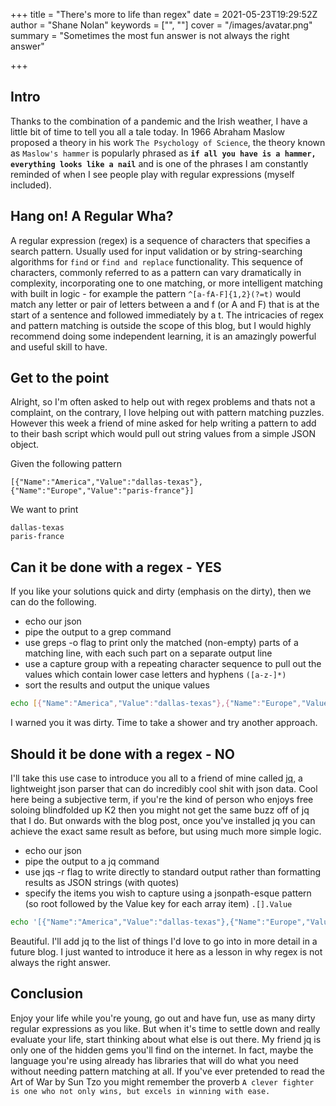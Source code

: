 +++
title = "There's more to life than regex"
date = 2021-05-23T19:29:52Z
author = "Shane Nolan"
keywords = ["", ""]
cover = "/images/avatar.png"
summary = "Sometimes the most fun answer is not always the right answer"

+++

## Intro
Thanks to the combination of a pandemic and the Irish weather, I have a little bit of time to tell you all a tale today. In 1966 Abraham Maslow proposed a theory in his work `The Psychology of Science`, the theory known as `Maslow's hammer` is popularly phrased as **`if all you have is a hammer, everything looks like a nail`** and is one of the phrases I am constantly reminded of when I see people play with regular expressions (myself included). 

## Hang on! A Regular Wha?
A regular expression (regex) is a sequence of characters that specifies a search pattern. Usually used for input validation or by string-searching algorithms for `find` or `find and replace` functionality. This sequence of characters, commonly referred to as a pattern can vary dramatically in complexity, incorporating one to one matching, or more intelligent matching with built in logic - for example the pattern `^[a-fA-F]{1,2}(?=t)` would match any letter or pair of letters between a and f (or A and F) that is at the start of a sentence and followed immediately by a t. The intricacies of regex and pattern matching is outside the scope of this blog, but I would highly recommend doing some independent learning, it is an amazingly powerful and useful skill to have.

## Get to the point
Alright, so I'm often asked to help out with regex problems and thats not a complaint, on the contrary, I love helping out with pattern matching puzzles. However this week a friend of mine asked for help writing a pattern to add to their bash script which would pull out string values from a simple JSON object.

Given the following pattern
```
[{"Name":"America","Value":"dallas-texas"},{"Name":"Europe","Value":"paris-france"}]
```
We want to print
```
dallas-texas
paris-france
```

## Can it be done with a regex - YES
If you like your solutions quick and dirty (emphasis on the dirty), then we can do the following.
 - echo our json 
 - pipe the output to a grep command
 - use greps -o flag to print only the matched (non-empty) parts of a matching line, with each such part on a separate output line
 - use a capture group with a repeating character sequence to pull out the values which contain lower case letters and hyphens `([a-z-]*)`
 - sort the results and output the unique values

```bash
echo [{"Name":"America","Value":"dallas-texas"},{"Name":"Europe","Value":"paris-france"}] | grep -o 'Value:\([a-z-]*\)' | cut -d: -f 2 | sort | uniq
```
I warned you it was dirty. Time to take a shower and try another approach.

## Should it be done with a regex - NO
I'll take this use case to introduce you all to a friend of mine called [jq](https://stedolan.github.io/jq/), a lightweight json parser that can do incredibly cool shit with json data. Cool here being a subjective term, if you're the kind of person who enjoys free soloing blindfolded up K2 then you might not get the same buzz off of jq that I do. But onwards with the blog post, once you've installed jq you can achieve the exact same result as before, but using much more simple logic.
 - echo our json 
 - pipe the output to a jq command
 - use jqs -r flag to write directly to standard output rather than formatting results as JSON strings (with quotes)
 - specify the items you wish to capture using a jsonpath-esque pattern (so root followed by the Value key for each array item) `.[].Value`

```bash
echo '[{"Name":"America","Value":"dallas-texas"},{"Name":"Europe","Value":"paris-france"}]' | jq -r ".[].Value"
```
Beautiful. I'll add jq to the list of things I'd love to go into in more detail in a future blog. I just wanted to introduce it here as a lesson in why regex is not always the right answer.

## Conclusion
Enjoy your life while you're young, go out and have fun, use as many dirty regular expressions as you like. But when it's time to settle down and really evaluate your life, start thinking about what else is out there. My friend jq is only one of the hidden gems you'll find on the internet. In fact, maybe the language you're using already has libraries that will do what you need without needing pattern matching at all. If you've ever pretended to read the Art of War by Sun Tzo you might remember the proverb `A clever fighter is one who not only wins, but excels in winning with ease.`